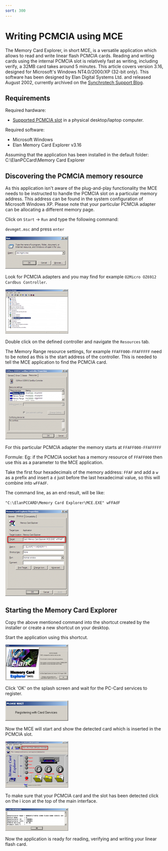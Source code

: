```yaml
---
sort: 300
---
```

# Writing PCMCIA using MCE

The Memory Card Explorer, in short MCE, is a versatile application which allows to read and write linear flash PCMCIA cards. Reading and writing cards using the internal PCMCIA slot is relatively fast as writing, including verify, a 32MB card takes around 5 minutes. This article covers version 3.16, designed for Microsoft's Windows NT4.0/2000/XP (32-bit only). This software has been designed by Elan Digital Systems Ltd. and released August 2002, currently archived on the [Synchrotech Support Blog](http://synchrotech.blogspot.com/2013/04/elan-downloads-and-support-archive.html).

## Requirements

Required hardware: 
*   [Supported PCMCIA slot](/content/tech2_pcmcia/writing_pcmcia_cards/writing_pcmcia_hardware_compatibility.html) in a physical desktop/laptop computer.

Required software:
*   Microsoft Windows
*   Elan Memory Card Explorer v3.16

Assuming that the application has been installed in the default folder: C:\ElanPCCard\Memory Card Explorer

## Discovering the PCMCIA memory resource

As this application isn't aware of the plug-and-play functionality the MCE needs to be instructed to handle the PCMCIA slot on a particular memory address. This address can be found in the system configuration of Microsoft Windows XP. Please note that your particular PCMCIA adapter can be allocating a different memory page.

Click on `Start` → `Run` and type the following command:

`devmgmt.msc` and press `enter`

[![](write_mce_01_thumb.png)](write_mce_01.png)

Look for PCMCIA adapters and you may find for example `O2Micro OZ6912 Cardbus Controller`.

[![](write_mce_02_thumb.png)](write_mce_02.png)

Double click on the defined controller and navigate the `Resources` tab.

The Memory Range resource settings, for example `FFAFF000-FFAFFFFF` need to be noted as this is the start address of the controller. This is needed to tell the MCE application to find the PCMCIA card.

[![](write_mce_03_thumb.png)](write_mce_03.png)

For this particular PCMCIA adapter the memory starts at `FFAFF000-FFAFFFFF`

Formule: Eg: if the PCMCIA socket has a memory resource of `FFAFF000` then use this as a parameter to the MCE application.

Take the first four hexadecimals of the memory address: `FFAF` and add a `w` as a prefix and insert a `d` just before the last hexadecimal value, so this will combine into `wFFAdF`.

The command line, as an end result, will be like:

`"C:\ElanPCCARD\Memory Card Explorer\MCE.EXE" wFFAdF`

[![](write_mce_04_thumb.png)](write_mce_04.png)

## Starting the Memory Card Explorer

Copy the above mentioned command into the shortcut created by the installer or create a new shortcut on your desktop.

Start the application using this shortcut.

[![](write_mce_05_thumb.png)](write_mce_05.png)

Click 'OK' on the splash screen and wait for the PC-Card services to register.

[![](write_mce_06_thumb.png)](write_mce_06.png)

Now the MCE will start and show the detected card which is inserted in the PCMCIA slot.

[![](write_mce_07_thumb.png)](write_mce_07.png)

To make sure that your PCMCIA card and the slot has been detected click on the i icon at the top of the main interface.

[![](write_mce_08_thumb.png)](write_mce_08.png)

Now the application is ready for reading, verifying and writing your linear flash card.
